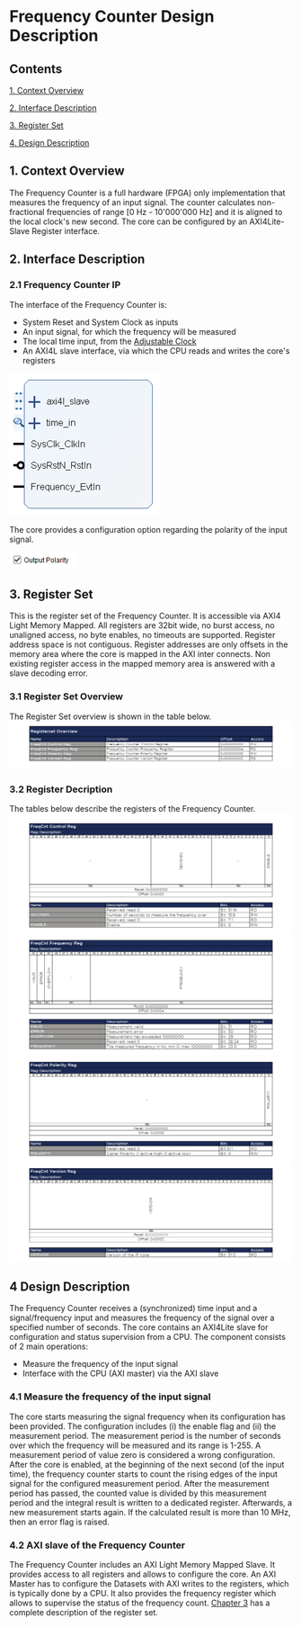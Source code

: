 # Frequency Counter Design Description
## Contents

[1. Context Overview](#1-context-overview)

[2. Interface Description](#2-interface-description)

[3. Register Set](#3-register-set)

[4. Design Description](#4-design-description)

## 1. Context Overview
The Frequency Counter is a full hardware (FPGA) only implementation that measures the frequency of an input signal. 
The counter calculates non-fractional frequencies of range [0 Hz - 10'000'000 Hz] and it is aligned to the local clock's new second. 
The core can be configured by an AXI4Lite-Slave Register interface.
## 2. Interface Description
### 2.1 Frequency Counter IP
The interface of the Frequency Counter  is:
- System Reset and System Clock as inputs
- An input signal, for which the frequency will be measured 
- The local time input, from the [Adjustable Clock](../AdjustableClock/Readme.md)
- An AXI4L slave interface, via which the CPU reads and writes the core's registers
 
![Frequency Counter IP](Additional%20Files/FrequencyCounterIP.PNG) 

The core provides a configuration option regarding the polarity of the input signal.

![Frequency Counter GUI](Additional%20Files/FrequencyCounterConfig.PNG) 

## 3. Register Set
This is the register set of the Frequency Counter. It is accessible via AXI4 Light Memory Mapped. 
All registers are 32bit wide, no burst access, no unaligned access, no byte enables, no timeouts are supported. 
Register address space is not contiguous. 
Register addresses are only offsets in the memory area where the core is mapped in the AXI inter connects. 
Non existing register access in the mapped memory area is answered with a slave decoding error.
### 3.1 Register Set Overview 
The Register Set overview is shown in the table below. 
![RegisterSet](Additional%20Files/RegsetOverview.png)
### 3.2 Register Decription
The tables below describe the registers of the Frequency Counter.     
![Control](Additional%20Files/Regset1_Control.png)
![Frequency](Additional%20Files/Regset2_Frequency.png)
![Polatiry](Additional%20Files/Regset3_Polarity.png)
![Version](Additional%20Files/Regset4_Version.png)

## 4 Design Description
The Frequency Counter receives a (synchronized) time input and a signal/frequency input and measures the frequency of the signal over a specified number of seconds. 
The core contains an AXI4Lite slave for configuration and status supervision from a CPU. 
The component consists of 2 main operations:
- Measure the frequency of the input signal    
- Interface with the CPU (AXI master) via the AXI slave
### 4.1 Measure the frequency of the input signal
The core starts measuring the signal frequency when its configuration has been provided. 
The configuration includes (i) the enable flag and (ii) the measurement period. 
The measurement period is the number of seconds over which the frequency will be measured and its range is 1-255. 
A measurement period of value zero is considered a wrong configuration. 
After the core is enabled, at the beginning of the next second (of the input time), the frequency counter starts to count the rising edges of the input signal for the configured measurement period. 
After the measurement period has passed, the counted value is divided by this measurement period and the integral result is written to a dedicated register. 
Afterwards, a new measurement starts again. 
If the calculated result is more than 10 MHz, then an error flag is raised.      
### 4.2 AXI slave of the Frequency Counter 
The Frequency Counter includes an AXI Light Memory Mapped Slave. It provides access to all registers and allows to configure the core. 
An AXI Master has to configure the Datasets with AXI writes to the registers, which is typically done by a CPU. 
It also provides the frequency register which allows to supervise the status of the frequency count. [Chapter 3](#3-register-set) has a complete description of the register set.
